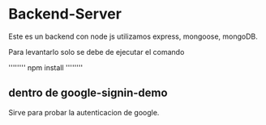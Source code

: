 # Backend-Server

Este es un backend con node js utilizamos express, mongoose, mongoDB.

Para levantarlo solo se debe de ejecutar el comando 

''''''''
npm install
''''''''

## dentro de google-signin-demo

Sirve para probar la autenticacion de google.